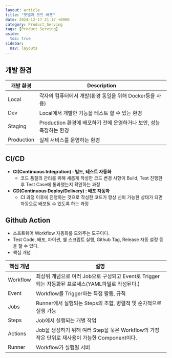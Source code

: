 ```yaml
---
layout: article
title: "모델과 코드 배포"
date: 2024-12-17 21:17 +0900
category: Product_Serving
tags: [Product Serving]
aside:
  toc: true
sidebar:
  nav: layouts
---
```

## 개발 환경

| **개발 환경** | Description |
| --- | --- |
| Local | 각자의 컴퓨터에서 개발(환경 통일을 위해 Docker등을 사용) |
| Dev | Local에서 개발한 기능을 테스트 할 수 있는 환경 |
| Staging | Production 환경에 배포하기 전에 운영하거나 보안, 성능 측정하는 환경 |
| Production | 실제 서비스를 운영하는 환경 |

## CI/CD

- **CI(Continuous Integration) : 빌드, 테스트 자동화**
    - 코드 품질의 관리를 위해 새롭게 작성한 코드 변경 사항이 Build, Test 진행한 후 Test Case에 통과했는지 확인하는 과정
- **CD(Continuous Deploy/Delivery) : 배포 자동화**
    - CI 과정 이후에 진행하는 것으로 작성한 코드가 항상 신뢰 가능한 상태가 되면 자동으로 배포될 수 있도록 하는 과정

## Github Action

- 소프트웨어 Workflow 자동화를 도와주는 도구이다.
- Test Code, 배포, 파이썬, 쉘 스크립트 실행, Github Tag, Release 자동 설정 등을 할 수 있다.
- 핵심 개념

| **핵심 개념** | **설명** |
| --- | --- |
| Workflow | 최상위 개념으로 여러 Job으로 구성되고 Event로 Trigger되는 자동화된 프로세스(YAML파일로 작성된다.) |
| Event | Workflow를 Trigger하는 특정 활동, 규칙 |
| Jobs | Runner에서 실행되는 Steps의 조합, 병렬적 및 순차적으로 실행 가능 |
| Steps | Job에서 실행되는 개별 작업 |
| Actions | Job을 생성하기 위해 여러 Step을 묶은 Workflow의 가장 작은 단위로 재사용이 가능한 Component이다. |
| Runner | Workflow가 실행될 서버 |

